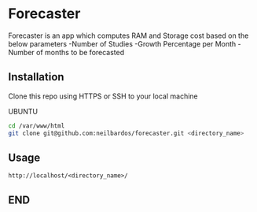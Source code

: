# Forecaster

Forecaster is an app which computes RAM and Storage cost based on the below parameters
-Number of Studies
-Growth Percentage per Month
-Number of months to be forecasted

## Installation

Clone this repo using HTTPS or SSH to your local machine

UBUNTU
```bash
cd /var/www/html
git clone git@github.com:neilbardos/forecaster.git <directory_name>
```

## Usage

```localhost
http://localhost/<directory_name>/
```

## END
